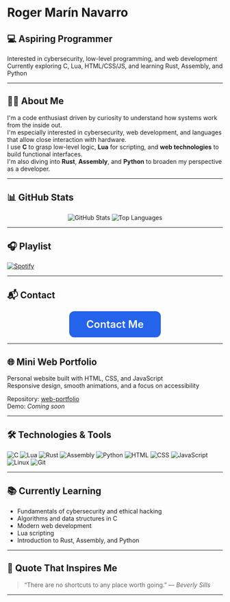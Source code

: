 # Roger Marín Navarro

## 💻 **Aspiring Programmer**  
 Interested in cybersecurity, low-level programming, and web development  
 Currently exploring C, Lua, HTML/CSS/JS, and learning Rust, Assembly, and Python

---

## 👨‍💻 About Me

I'm a code enthusiast driven by curiosity to understand how systems work from the inside out.  
I'm especially interested in cybersecurity, web development, and languages that allow close interaction with hardware.  
I use **C** to grasp low-level logic, **Lua** for scripting, and **web technologies** to build functional interfaces.  
I'm also diving into **Rust**, **Assembly**, and **Python** to broaden my perspective as a developer.

---

## 📊 GitHub Stats

<div align="center">
  <img src="https://github-readme-stats.vercel.app/api?username=Itzskade&show_icons=true&theme=tokyonight" alt="GitHub Stats" />
  <img src="https://github-readme-stats.vercel.app/api/top-langs/?username=Itzskade&layout=compact&theme=tokyonight" alt="Top Languages" />
</div>

---

## 🎧 Playlist

[![Spotify](https://novatorem.vercel.app/api/spotify)](https://open.spotify.com/playlist/0qNOq16dkRt6mAKFEW1Gkf?si=f58d770d35d248c9)

---

## 📬 Contact

<div align="center">
  <a 
   [![Contact Me](https://i.imgur.com/80RIoUj.png)](https://itzskade.vercel.app)
  </a>
</div>


<div align="center">
  <a 
    href="https://itzskade.vercel.app" 
    target="_blank" 
    rel="noopener noreferrer"
    style="
      display: inline-block;
      background-color: #2563eb;
      color: white;
      padding: 16px 40px;
      font-size: 1.5rem;
      font-weight: 600;
      border-radius: 12px;
      text-decoration: none;
      cursor: pointer;
      transition: background-color 0.3s ease;
    "
  >
    Contact Me
  </a>
</div>


---

## 🌐 Mini Web Portfolio

Personal website built with HTML, CSS, and JavaScript  
Responsive design, smooth animations, and a focus on accessibility

Repository: [web-portfolio](https://github.com/Itzskade/web-portfolio)  
Demo: *Coming soon*

---

## 🛠️ Technologies & Tools

![C](https://img.shields.io/badge/C-00599C?style=for-the-badge&logo=c&logoColor=white)
![Lua](https://img.shields.io/badge/Lua-2C2D72?style=for-the-badge&logo=lua&logoColor=white)
![Rust](https://img.shields.io/badge/Rust-000000?style=for-the-badge&logo=rust&logoColor=white)
![Assembly](https://img.shields.io/badge/Assembly-525252?style=for-the-badge&logo=gnusocial&logoColor=white)
![Python](https://img.shields.io/badge/Python-3776AB?style=for-the-badge&logo=python&logoColor=white)
![HTML](https://img.shields.io/badge/HTML5-E34F26?style=for-the-badge&logo=html5&logoColor=white)
![CSS](https://img.shields.io/badge/CSS3-1572B6?style=for-the-badge&logo=css3&logoColor=white)
![JavaScript](https://img.shields.io/badge/JavaScript-F7DF1E?style=for-the-badge&logo=javascript&logoColor=black)
![Linux](https://img.shields.io/badge/Linux-FCC624?style=for-the-badge&logo=linux&logoColor=black)
![Git](https://img.shields.io/badge/Git-F05032?style=for-the-badge&logo=git&logoColor=white)

---

## 📚 Currently Learning

- Fundamentals of cybersecurity and ethical hacking  
- Algorithms and data structures in C  
- Modern web development  
- Lua scripting  
- Introduction to Rust, Assembly, and Python

---

## 💬 Quote That Inspires Me

> “There are no shortcuts to any place worth going.” — *Beverly Sills*

---
